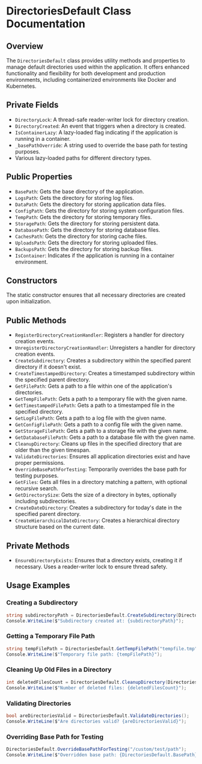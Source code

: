 # DirectoriesDefault Class Documentation

## Overview

The `DirectoriesDefault` class provides utility methods and properties to manage default directories used within the application. It offers enhanced functionality and flexibility for both development and production environments, including containerized environments like Docker and Kubernetes.

## Private Fields

- `DirectoryLock`: A thread-safe reader-writer lock for directory creation.
- `DirectoryCreated`: An event that triggers when a directory is created.
- `IsContainerLazy`: A lazy-loaded flag indicating if the application is running in a container.
- `_basePathOverride`: A string used to override the base path for testing purposes.
- Various lazy-loaded paths for different directory types.

## Public Properties

- `BasePath`: Gets the base directory of the application.
- `LogsPath`: Gets the directory for storing log files.
- `DataPath`: Gets the directory for storing application data files.
- `ConfigPath`: Gets the directory for storing system configuration files.
- `TempPath`: Gets the directory for storing temporary files.
- `StoragePath`: Gets the directory for storing persistent data.
- `DatabasePath`: Gets the directory for storing database files.
- `CachesPath`: Gets the directory for storing cache files.
- `UploadsPath`: Gets the directory for storing uploaded files.
- `BackupsPath`: Gets the directory for storing backup files.
- `IsContainer`: Indicates if the application is running in a container environment.

## Constructors

The static constructor ensures that all necessary directories are created upon initialization.

## Public Methods

- `RegisterDirectoryCreationHandler`: Registers a handler for directory creation events.
- `UnregisterDirectoryCreationHandler`: Unregisters a handler for directory creation events.
- `CreateSubdirectory`: Creates a subdirectory within the specified parent directory if it doesn't exist.
- `CreateTimestampedDirectory`: Creates a timestamped subdirectory within the specified parent directory.
- `GetFilePath`: Gets a path to a file within one of the application's directories.
- `GetTempFilePath`: Gets a path to a temporary file with the given name.
- `GetTimestampedFilePath`: Gets a path to a timestamped file in the specified directory.
- `GetLogFilePath`: Gets a path to a log file with the given name.
- `GetConfigFilePath`: Gets a path to a config file with the given name.
- `GetStorageFilePath`: Gets a path to a storage file with the given name.
- `GetDatabaseFilePath`: Gets a path to a database file with the given name.
- `CleanupDirectory`: Cleans up files in the specified directory that are older than the given timespan.
- `ValidateDirectories`: Ensures all application directories exist and have proper permissions.
- `OverrideBasePathForTesting`: Temporarily overrides the base path for testing purposes.
- `GetFiles`: Gets all files in a directory matching a pattern, with optional recursive search.
- `GetDirectorySize`: Gets the size of a directory in bytes, optionally including subdirectories.
- `CreateDateDirectory`: Creates a subdirectory for today's date in the specified parent directory.
- `CreateHierarchicalDateDirectory`: Creates a hierarchical directory structure based on the current date.

## Private Methods

- `EnsureDirectoryExists`: Ensures that a directory exists, creating it if necessary. Uses a reader-writer lock to ensure thread safety.

## Usage Examples

### Creating a Subdirectory

```csharp
string subdirectoryPath = DirectoriesDefault.CreateSubdirectory(DirectoriesDefault.DataPath, "MySubdirectory");
Console.WriteLine($"Subdirectory created at: {subdirectoryPath}");
```

### Getting a Temporary File Path

```csharp
string tempFilePath = DirectoriesDefault.GetTempFilePath("tempfile.tmp");
Console.WriteLine($"Temporary file path: {tempFilePath}");
```

### Cleaning Up Old Files in a Directory

```csharp
int deletedFilesCount = DirectoriesDefault.CleanupDirectory(DirectoriesDefault.TempPath, TimeSpan.FromDays(7));
Console.WriteLine($"Number of deleted files: {deletedFilesCount}");
```

### Validating Directories

```csharp
bool areDirectoriesValid = DirectoriesDefault.ValidateDirectories();
Console.WriteLine($"Are directories valid? {areDirectoriesValid}");
```

### Overriding Base Path for Testing

```csharp
DirectoriesDefault.OverrideBasePathForTesting("/custom/test/path");
Console.WriteLine($"Overridden base path: {DirectoriesDefault.BasePath}");
```
